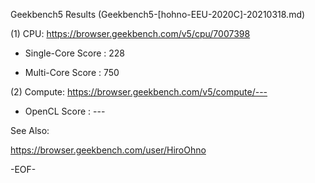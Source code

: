 
Geekbench5 Results (Geekbench5-[hohno-EEU-2020C]-20210318.md)

(1) CPU: https://browser.geekbench.com/v5/cpu/7007398

* Single-Core Score : 228

* Multi-Core Score  : 750

(2) Compute: https://browser.geekbench.com/v5/compute/---

* OpenCL Score : ---

See Also:

https://browser.geekbench.com/user/HiroOhno

-EOF-
